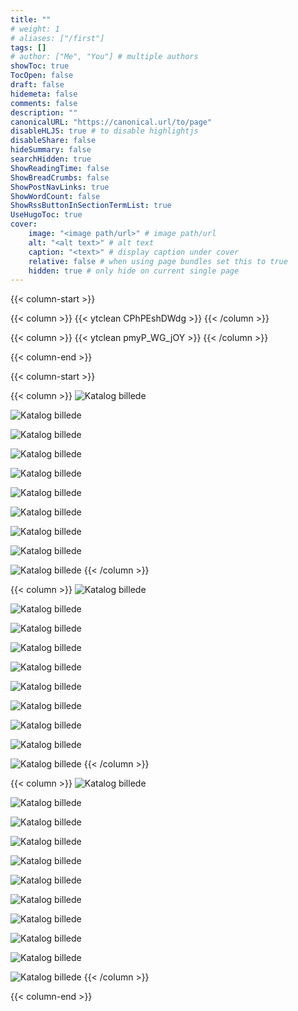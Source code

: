 ```yaml
---
title: ""
# weight: 1
# aliases: ["/first"]
tags: []
# author: ["Me", "You"] # multiple authors
showToc: true
TocOpen: false
draft: false
hidemeta: false
comments: false
description: ""
canonicalURL: "https://canonical.url/to/page"
disableHLJS: true # to disable highlightjs
disableShare: false
hideSummary: false
searchHidden: true
ShowReadingTime: false
ShowBreadCrumbs: false
ShowPostNavLinks: true
ShowWordCount: false
ShowRssButtonInSectionTermList: true
UseHugoToc: true
cover:
    image: "<image path/url>" # image path/url
    alt: "<alt text>" # alt text
    caption: "<text>" # display caption under cover
    relative: false # when using page bundles set this to true
    hidden: true # only hide on current single page
---
```


{{< column-start >}}

{{< column >}}
{{< ytclean CPhPEshDWdg >}}
{{< /column >}}

{{< column >}}
{{< ytclean pmyP_WG_jOY >}}
{{< /column >}}


{{< column-end >}}


{{< column-start >}}

{{< column >}}
![Katalog billede](https://drive.google.com/thumbnail?id=1zZLolqqCrAmC0NFkvZ0BYOBz9DvAxLKu&sz=w1600 "Slef bukser cap")

![Katalog billede](https://drive.google.com/thumbnail?id=1fDXFV6hYWJM-gl67tHNm652e53Jaa19W&sz=w1600 "Smilla")

![Katalog billede](https://drive.google.com/thumbnail?id=1N0Bou5PbRIo2FT3gvOkdV-87xZdTDifI&sz=w1600 "Louise")

![Katalog billede](https://drive.google.com/thumbnail?id=1DFxtPI6yzYaSa-PVHLJe3XAFWFO2OeEJ&sz=w1600 "Charlotte Sandy Løb")

![Katalog billede](https://drive.google.com/thumbnail?id=1ihKQiRBjUzKqk77lMocF_Mb_CPl7V5uy&sz=w1600 "Smilla")

![Katalog billede](https://drive.google.com/thumbnail?id=1K4crgKgc43mX2KtocoDK8556ARrKI_j8&sz=w1600 "Vodka")

![Katalog billede](https://drive.google.com/thumbnail?id=1CJ6r2nr7QN4mHYxpXD9NI0PoXJ6skuq1&sz=w1600 "Smilla")

![Katalog billede](https://drive.google.com/thumbnail?id=15sroYYt7IQiwSqB_QzLsilBREBg_6nhm&sz=w1600 "Charlotte Scenic")

![Katalog billede](https://drive.google.com/thumbnail?id=1kro_ggpMJGJqLHg6o67UJYCorWV9_d8c&sz=w1600 "Yoga 2")

![Katalog billede](https://drive.google.com/thumbnail?id=1dh5fianldBoyugM2LTmRv7B8YJC826M9&sz=w1600 "Par")
{{< /column >}}

{{< column >}}
![Katalog billede](https://drive.google.com/thumbnail?id=1GexwheOjZSNUg5pO2L4eiivydm9eEiDu&sz=w1600 "Vildedage SortHvid")

![Katalog billede](https://drive.google.com/thumbnail?id=17xWcBwMF7FbrsEWltS5pjHD8vvL69PoW&sz=w1600 "Smilla Michelle")

![Katalog billede](https://drive.google.com/thumbnail?id=1RHwfl_txqh6hMaAkSjNoSGJPP1-6WVAn&sz=w1600 "Galla")

![Katalog billede](https://drive.google.com/thumbnail?id=1QKIKcsEkV_R9SCGxJRIZ4zwL107POqQW&sz=w1600 "Bar Billede")

![Katalog billede](https://drive.google.com/thumbnail?id=101CqsoBqWv5WMoqrufoS6IVZK6FhfkTt&sz=w1600 "Charlotte Vandret")

![Katalog billede](https://drive.google.com/thumbnail?id=16AHob32xYdMjc79QfP_2tRaUMuEly7nP&sz=w1600 "Silas Tøjstativ")

![Katalog billede](https://drive.google.com/thumbnail?id=12oTI96bCIOAt1im0FEuyVQ-D5gLRtMp4&sz=w1600 "Cralle Silas")

![Katalog billede](https://drive.google.com/thumbnail?id=16fFlHxbTHnJYh6rC0UAuTSC_eU0PWavK&sz=w1600 "Smørrebrød")

![Katalog billede](https://drive.google.com/thumbnail?id=1mO_p74-XjV2qtlF_sYdilrxEu3xcGee1&sz=w1600 "Jens Down")

![Katalog billede](https://drive.google.com/thumbnail?id=12rsTsXp_FTm5iy-uBrdVmPumpXuwMjIG&sz=w1600 "Gregas")
{{< /column >}}

{{< column >}}
![Katalog billede](https://drive.google.com/thumbnail?id=1-Y_gY_1pn_9m5ql6TowKeK_VS-JMNurt&sz=w1600 "DBF Skadeafdeling")

![Katalog billede](https://drive.google.com/thumbnail?id=1E-JfLcfWYYA2eio_0WXM4ZrZap1yzDWm&sz=w1600 "Silas Bil")

![Katalog billede](https://drive.google.com/thumbnail?id=1dPG0GG4hXXra7L0-QVr641koqZe7urAc&sz=w1600 "Silas Lucas Bil")

![Katalog billede](https://drive.google.com/thumbnail?id=1pjFqeb0q8AxDEe7ApPvu1ckpz9rmHxEx&sz=w1600 "C og S")

![Katalog billede](https://drive.google.com/thumbnail?id=1JyCHNGE97MqMM8pzlYISJn1XqjuSpYpW&sz=w1600 "847")

![Katalog billede](https://drive.google.com/thumbnail?id=19FXskC25x01ouMkAmnVmN8Y4FtQfab3_&sz=w1600 "Slef bukser")

![Katalog billede](https://drive.google.com/thumbnail?id=12SN_NFnZZghEhnQ5RKPz9LKozwoK4UM4&sz=w1600 "Cralle Cap")

![Katalog billede](https://drive.google.com/thumbnail?id=1ipQgUJnVwzIYhVhsXo3XvHfO8sukJo75&sz=w1600 "Bil Luna Cralle Lucas Silas")

![Katalog billede](https://drive.google.com/thumbnail?id=1l0bJUVgUPQu4B1jYVH_Je_uxhvrhpBk9&sz=w1600 "Cap")

![Katalog billede](https://drive.google.com/thumbnail?id=1ttjCtqO8Xl5znhYgVBeYkvhHdDEDHdn3&sz=w1600 "Yoga 1")

![Katalog billede](https://drive.google.com/thumbnail?id=169-23_R54dSrfd9H8jRqqIFnb0oICViK&sz=w1600 "Scenic")
{{< /column >}}

{{< column-end >}}